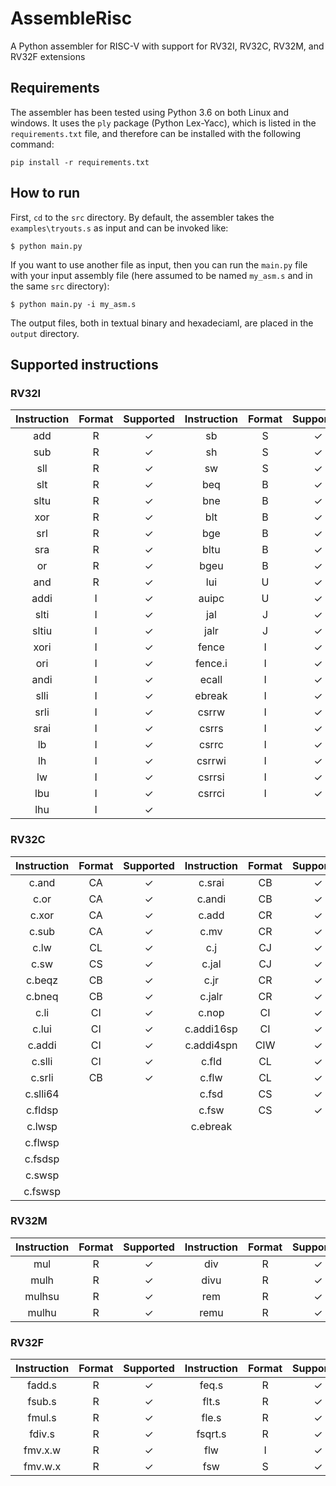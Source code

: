 # AssembleRisc
A Python assembler for RISC-V with support for RV32I, RV32C, RV32M, and RV32F extensions


## Requirements
The assembler has been tested using Python 3.6 on both Linux and windows. It uses the `ply` package (Python Lex-Yacc), which is listed in the `requirements.txt` file, and therefore can be installed with the following command:

`pip install -r requirements.txt`

## How to run
First, `cd` to the `src` directory. By default, the assembler takes the `examples\tryouts.s` as input and can be invoked like:

    $ python main.py

If you want to use another file as input, then you can run the `main.py` file with your input assembly file (here assumed to be named `my_asm.s` and in the same `src` directory):

    $ python main.py -i my_asm.s

The output files, both in textual binary and hexadeciaml, are placed in the `output` directory.


## Supported instructions
### RV32I
| Instruction | Format | Supported | Instruction | Format | Supported | 
|:-----------:|:------:|:---------:|:-----------:|:------:|:---------:|
|     add     |   R    |  &check;  |     sb      |   S    |  &check;  |
|     sub     |   R    |  &check;  |     sh      |   S    |  &check;  |
|     sll     |   R    |  &check;  |     sw      |   S    |  &check;  |
|     slt     |   R    |  &check;  |     beq     |   B    |  &check;  |
|    sltu     |   R    |  &check;  |     bne     |   B    |  &check;  |
|     xor     |   R    |  &check;  |     blt     |   B    |  &check;  |   
|     srl     |   R    |  &check;  |     bge     |   B    |  &check;  |   
|     sra     |   R    |  &check;  |    bltu     |   B    |  &check;  |   
|     or      |   R    |  &check;  |    bgeu     |   B    |  &check;  | 
|     and     |   R    |  &check;  |     lui     |   U    |  &check;  | 
|    addi     |   I    |  &check;  |    auipc    |   U    |  &check;  | 
|    slti     |   I    |  &check;  |     jal     |   J    |  &check;  | 
|    sltiu    |   I    |  &check;  |    jalr     |   J    |  &check;  | 
|    xori     |   I    |  &check;  |    fence    |   I    |  &check;  |   
|     ori     |   I    |  &check;  |   fence.i   |   I    |  &check;  | 
|    andi     |   I    |  &check;  |    ecall    |   I    |  &check;  |  
|    slli     |   I    |  &check;  |   ebreak    |   I    |  &check;  |  
|    srli     |   I    |  &check;  |    csrrw    |   I    |  &check;  |  
|    srai     |   I    |  &check;  |    csrrs    |   I    |  &check;  | 
|     lb      |   I    |  &check;  |    csrrc    |   I    |  &check;  | 
|     lh      |   I    |  &check;  |   csrrwi    |   I    |  &check;  | 
|     lw      |   I    |  &check;  |   csrrsi    |   I    |  &check;  | 
|     lbu     |   I    |  &check;  |   csrrci    |   I    |  &check;  | 
|     lhu     |   I    |  &check;  |   

### RV32C
| Instruction | Format | Supported | Instruction | Format | Supported | 
|:-----------:|:------:|:---------:|:-----------:|:------:|:---------:|
|    c.and    |   CA   |  &check;  |   c.srai    |   CB   |  &check;  |
|    c.or     |   CA   |  &check;  |   c.andi    |   CB   |  &check;  |
|    c.xor    |   CA   |  &check;  |    c.add    |   CR   |  &check;  |
|    c.sub    |   CA   |  &check;  |    c.mv     |   CR   |  &check;  |
|    c.lw     |   CL   |  &check;  |     c.j     |   CJ   |  &check;  |
|    c.sw     |   CS   |  &check;  |    c.jal    |   CJ   |  &check;  |
|   c.beqz    |   CB   |  &check;  |    c.jr     |   CR   |  &check;  | 
|   c.bneq    |   CB   |  &check;  |   c.jalr    |   CR   |  &check;  | 
|    c.li     |   CI   |  &check;  |    c.nop    |   CI   |  &check;  | 
|    c.lui    |   CI   |  &check;  | c.addi16sp  |   CI   |  &check;  | 
|   c.addi    |   CI   |  &check;  | c.addi4spn  |  CIW   |  &check;  | 
|   c.slli    |   CI   |  &check;  |    c.fld    |   CL   |  &check;  | 
|   c.srli    |   CB   |  &check;  |    c.flw    |   CL   |  &check;  |
|  c.slli64   |        |           |    c.fsd    |   CS   |  &check;  | 
|   c.fldsp   |        |           |    c.fsw    |   CS   |  &check;  |
|   c.lwsp    |        |           |  c.ebreak   |        |           |
|   c.flwsp   |        |           |             |        |           |
|   c.fsdsp   |        |           |             |        |           |
|   c.swsp    |        |           |             |        |           |
|   c.fswsp   |        |           |             |        |           |


### RV32M
| Instruction | Format | Supported | Instruction | Format | Supported | 
|:-----------:|:------:|:---------:|:-----------:|:------:|:---------:|
|     mul     |   R    |  &check;  |     div     |   R    |  &check;  |
|    mulh     |   R    |  &check;  |    divu     |   R    |  &check;  |
|   mulhsu    |   R    |  &check;  |     rem     |   R    |  &check;  |
|    mulhu    |   R    |  &check;  |    remu     |   R    |  &check;  |

### RV32F
| Instruction | Format | Supported | Instruction | Format | Supported | 
|:-----------:|:------:|:---------:|:-----------:|:------:|:---------:|
|   fadd.s    |   R    |  &check;  |    feq.s    |   R    |  &check;  |
|   fsub.s    |   R    |  &check;  |    flt.s    |   R    |  &check;  |    
|   fmul.s    |   R    |  &check;  |    fle.s    |   R    |  &check;  |    
|   fdiv.s    |   R    |  &check;  |   fsqrt.s   |   R    |  &check;  | 
|   fmv.x.w   |   R    |  &check;  |     flw     |   I    |  &check;  |   
|   fmv.w.x   |   R    |  &check;  |     fsw     |   S    |  &check;  | 
